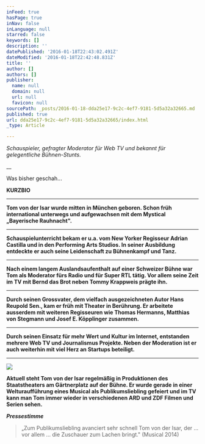 ```yaml
---
inFeed: true
hasPage: true
inNav: false
inLanguage: null
starred: false
keywords: []
description: ''
datePublished: '2016-01-18T22:43:02.491Z'
dateModified: '2016-01-18T22:42:48.831Z'
title: ''
author: []
authors: []
publisher:
  name: null
  domain: null
  url: null
  favicon: null
sourcePath: _posts/2016-01-18-dda25e17-9c2c-4ef7-9181-5d5a32a32665.md
published: true
url: dda25e17-9c2c-4ef7-9181-5d5a32a32665/index.html
_type: Article

---
```

_Schauspieler, gefragter Moderator für Web TV und bekannt für gelegentliche Bühnen-Stunts._

__

Was bisher geschah...

**KURZBIO**

****

**Tom von der Isar wurde mitten in München geboren. Schon früh international unterwegs und aufgewachsen mit dem Mystical „Bayerische Rauhnacht".**

****

**Schauspielunterricht bekam er u.a. vom New Yorker Regisseur Adrian Castilla und in den Performing Arts Studios. In seiner Ausbildung entdeckte er auch seine Leidenschaft zu Bühnenkampf und Tanz.**

****

**Nach einem langem Auslandsaufenthalt auf einer Schweizer Bühne war Tom als Moderator fürs Radio und für Super RTL tätig. Vor allem seine Zeit im TV mit Bernd das Brot neben Tommy Krappweis prägte ihn.**

****

**Durch seinen Grossvater, dem vielfach ausgezeichneten Autor Hans Reupold Sen., kam er früh mit Theater in Berührung. Er arbeitete ausserdem mit weiteren Regisseuren wie Thomas Hermanns, Matthias von Stegmann und Josef E. Köpplinger zusammen.**

****

**Durch seinen Einsatz für mehr Wert und Kultur im Internet, entstanden mehrere Web TV und Journalismus Projekte. Neben der Moderation ist er auch weiterhin mit viel Herz an Startups beteiligt.**

****
![](https://the-grid-user-content.s3-us-west-2.amazonaws.com/74943ca3-852d-4397-8bc3-080e8c65ea1d.jpg)

**Aktuell steht Tom von der Isar regelmäßig in Produktionen des Staatstheaters am Gärtnerplatz auf der Bühne. Er wurde gerade in einer Welturaufführung eines Musical als Publikumsliebling gefeiert und im TV kann man Tom immer wieder in verschiedenen ARD und ZDF Filmen und Serien sehen.**

_**Pressestimme**_

> „Zum Publikumsliebling avanciert sehr schnell Tom von der Isar, der ... vor allem ... die Zuschauer zum Lachen bringt." (Musical 2014)